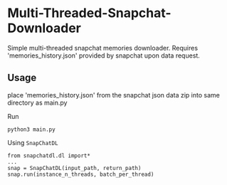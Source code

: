 # Multi-Threaded-Snapchat-Downloader
Simple multi-threaded snapchat memories downloader.  Requires 'memories_history.json' provided by snapchat upon data request.

## Usage
place 'memories_history.json' from the snapchat json data zip into same directory as main.py

Run
```
python3 main.py
```
Using ```SnapChatDL```
```
from snapchatdl.dl import*
...
snap = SnapChatDL(input_path, return_path)
snap.run(instance_n_threads, batch_per_thread)
```



